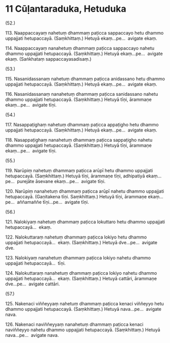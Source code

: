 

# 11 Cūḷantaraduka, Hetuduka


(52.)

113\. Naappaccayaṃ nahetuṃ dhammaṃ paṭicca sappaccayo hetu dhammo uppajjati hetupaccayā. (Saṃkhittaṃ.) Hetuyā ekaṃ…pe…  avigate ekaṃ.

114\. Naappaccayaṃ nanahetuṃ dhammaṃ paṭicca sappaccayo nahetu dhammo uppajjati hetupaccayā. (Saṃkhittaṃ.) Hetuyā ekaṃ…pe…  avigate ekaṃ. (Saṅkhataṃ sappaccayasadisaṃ.)

(53.)

115\. Nasanidassanaṃ nahetuṃ dhammaṃ paṭicca anidassano hetu dhammo uppajjati hetupaccayā. (Saṃkhittaṃ.) Hetuyā ekaṃ…pe…  avigate ekaṃ.

116\. Nasanidassanaṃ nanahetuṃ dhammaṃ paṭicca sanidassano nahetu dhammo uppajjati hetupaccayā. (Saṃkhittaṃ.) Hetuyā tīṇi, ārammaṇe ekaṃ…pe…  avigate tīṇi.

(54.)

117\. Nasappaṭighaṃ nahetuṃ dhammaṃ paṭicca appaṭigho hetu dhammo uppajjati hetupaccayā. (Saṃkhittaṃ.) Hetuyā ekaṃ…pe…  avigate ekaṃ.

118\. Nasappaṭighaṃ nanahetuṃ dhammaṃ paṭicca sappaṭigho nahetu dhammo uppajjati hetupaccayā. (Saṃkhittaṃ.) Hetuyā tīṇi, ārammaṇe ekaṃ…pe…  avigate tīṇi.

(55.)

119\. Narūpiṃ nahetuṃ dhammaṃ paṭicca arūpī hetu dhammo uppajjati hetupaccayā. (Saṃkhittaṃ.) Hetuyā tīṇi, ārammaṇe tīṇi, adhipatiyā ekaṃ…pe…  purejāte āsevane ekaṃ…pe…  avigate tīṇi.

120\. Narūpiṃ nanahetuṃ dhammaṃ paṭicca arūpī nahetu dhammo uppajjati hetupaccayā. (Gaṇitakena tīṇi. Saṃkhittaṃ.) Hetuyā tīṇi, ārammaṇe ekaṃ…pe…  aññamaññe tīṇi…pe…  avigate tīṇi.

(56.)

121\. Nalokiyaṃ nahetuṃ dhammaṃ paṭicca lokuttaro hetu dhammo uppajjati hetupaccayā…  ekaṃ.

122\. Nalokuttaraṃ nahetuṃ dhammaṃ paṭicca lokiyo hetu dhammo uppajjati hetupaccayā…  ekaṃ. (Saṃkhittaṃ.) Hetuyā dve…pe…  avigate dve.

123\. Nalokiyaṃ nanahetuṃ dhammaṃ paṭicca lokiyo nahetu dhammo uppajjati hetupaccayā…  tīṇi.

124\. Nalokuttaraṃ nanahetuṃ dhammaṃ paṭicca lokiyo nahetu dhammo uppajjati hetupaccayā…  ekaṃ. (Saṃkhittaṃ.) Hetuyā cattāri, ārammaṇe dve…pe…  avigate cattāri.

(57.)

125\. Nakenaci viññeyyaṃ nahetuṃ dhammaṃ paṭicca kenaci viññeyyo hetu dhammo uppajjati hetupaccayā. (Saṃkhittaṃ.) Hetuyā nava…pe…  avigate nava.

126\. Nakenaci naviññeyyaṃ nanahetuṃ dhammaṃ paṭicca kenaci naviññeyyo nahetu dhammo uppajjati hetupaccayā. (Saṃkhittaṃ.) Hetuyā nava…pe…  avigate nava.



